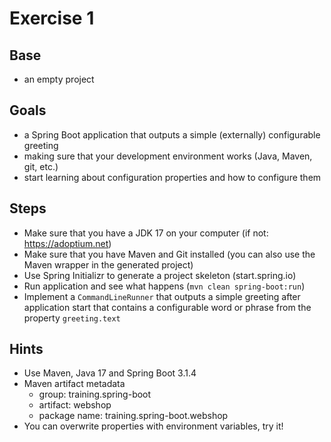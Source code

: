 # Exercise 1

## Base
- an empty project

## Goals
- a Spring Boot application that outputs a simple (externally) configurable greeting
- making sure that your development environment works (Java, Maven, git, etc.)
- start learning about configuration properties and how to configure them

## Steps
- Make sure that you have a JDK 17 on your computer (if not: https://adoptium.net)
- Make sure that you have Maven and Git installed (you can also use the Maven wrapper in the generated project)
- Use Spring Initializr to generate a project skeleton (start.spring.io)
- Run application and see what happens (`mvn clean spring-boot:run`)
- Implement a `CommandLineRunner` that outputs a simple greeting after application start that contains a configurable word or phrase from the property `greeting.text`

## Hints
- Use Maven, Java 17 and Spring Boot 3.1.4
- Maven artifact metadata
    - group: training.spring-boot
    - artifact: webshop
    - package name: training.spring-boot.webshop
- You can overwrite properties with environment variables, try it!
